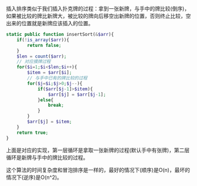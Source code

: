 插入排序类似于我们插入扑克牌的过程：拿到一张新牌，与手中的牌比较(倒序)，如果被比较的牌比新牌大，被比较的牌向后移空出新牌的位置，否则终止比较，空出来的位置就是新牌应该插入的位置。

```php
static public function insertSort(&$arr){
	if(!is_array($arr)){
		return false;
	}
	$len = count($arr);
	// 对应摸牌过程
	for($i=1;$i<$len;$i++){
		$item = $arr[$i];
		// 与手中已有的牌比较的过程
		for($j=$i;$j>0;$j--){
			if($arr[$j-1]>$item){
				$arr[$j] = $arr[$j-1];
			}else{
				break;
			}
		}
		$arr[$j] = $item;
	}
	return true;
}
```

上面是对应的实现，第一层循环是拿取一张新牌的过程(默认手中有张牌)，第二层循环是新牌与手中的牌比较的过程。

这个算法的时间复杂度和冒泡排序是一样的，最好的情况下(顺序)是O(n)，最坏的情况下(逆序)是O(n^2)。